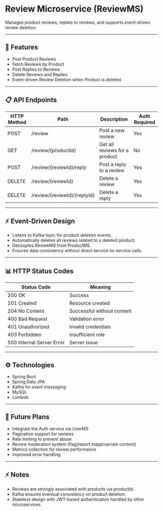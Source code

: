 # Review Microservice (ReviewMS)

Manages product reviews, replies to reviews, and supports event-driven review deletion.

---

## 🚀 Features

- Post Product Reviews  
- Fetch Reviews by Product  
- Post Replies to Reviews  
- Delete Reviews and Replies  
- Event-driven Review Deletion when Product is deleted  

---

## 📋 API Endpoints

| HTTP Method | Path                              | Description                     | Auth Required |
|------------|-----------------------------------|---------------------------------|-------------|
| POST       | /review                           | Post a new review              | Yes         |
| GET        | /review/{productId}              | Get all reviews for a product  | No          |
| POST       | /review/{reviewId}/reply         | Post a reply to a review       | Yes         |
| DELETE     | /review/{reviewId}               | Delete a review                 | Yes         |
| DELETE     | /review/{reviewId}/{replyId}     | Delete a reply                  | Yes         |

---

## ⚡ Event-Driven Design

- Listens to Kafka topic for product deletion events.  
- Automatically deletes all reviews related to a deleted product.  
- Decouples ReviewMS from ProductMS.  
- Ensures data consistency without direct service-to-service calls.

---

## 📊 HTTP Status Codes

| Status Code | Meaning                     |
|------------|-----------------------------|
| 200 OK     | Success                     |
| 201 Created| Resource created            |
| 204 No Content | Successful without content |
| 400 Bad Request | Validation error         |
| 401 Unauthorized | Invalid credentials     |
| 403 Forbidden | Insufficient role          |
| 500 Internal Server Error | Server issue    |

---

## ⚙️ Technologies

- Spring Boot  
- Spring Data JPA  
- Kafka for event messaging  
- MySQL  
- Lombok  

---

## 🚧 Future Plans

- Integrate the Auth service via UserMS
- Pagination support for reviews  
- Rate limiting to prevent abuse  
- Review moderation system (flag/report inappropriate content)  
- Metrics collection for review performance  
- Improved error handling  

---

## ⚡ Notes

- Reviews are strongly associated with products via productId.  
- Kafka ensures eventual consistency on product deletion.  
- Stateless design with JWT-based authentication handled by other microservices.
